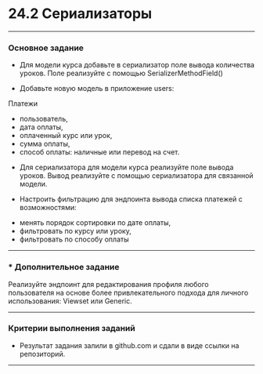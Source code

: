 # 24.2 Сериализаторы

_____

### Основное задание

* Для модели курса добавьте в сериализатор поле вывода количества уроков. Поле реализуйте с помощью 
SerializerMethodField()

* Добавьте новую модель в приложение users:

Платежи
- пользователь,
- дата оплаты,
- оплаченный курс или урок,
- сумма оплаты,
- способ оплаты: наличные или перевод на счет.

* Для сериализатора для модели курса реализуйте поле вывода уроков. Вывод реализуйте с помощью сериализатора для связанной модели.

* Настроить фильтрацию для эндпоинта вывода списка платежей с возможностями:

- менять порядок сортировки по дате оплаты,
- фильтровать по курсу или уроку,
- фильтровать по способу оплаты

_____

###  * Дополнительное задание

Реализуйте эндпоинт для редактирования профиля любого пользователя на основе более привлекательного подхода для личного
использования: Viewset или Generic.

______

### Критерии выполнения заданий

* Результат задания залили в github.com и сдали в виде ссылки на репозиторий.

______